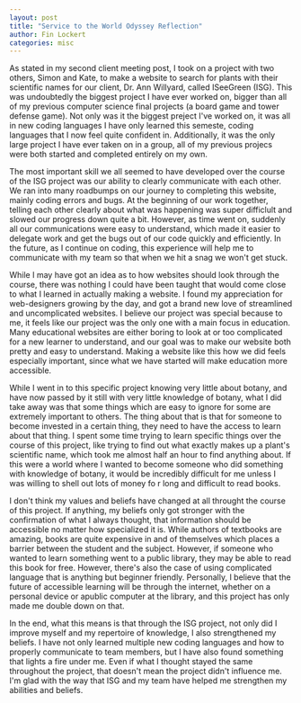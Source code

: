 ```yaml
---
layout: post
title: "Service to the World Odyssey Reflection"
author: Fin Lockert
categories: misc
---
```


As stated in my second client meeting post, I took on a project with two others, Simon and Kate, to make a website to search for plants with their scientific names for our client, Dr. Ann Willyard, called ISeeGreen (ISG). This was undoubtedly the biggest project I have ever worked on, bigger than all of my previous computer science final projects (a board game and tower defense game). Not only was it the biggest preject I've worked on, it was all in new coding languages I have only learned this semeste, coding languages that I now feel quite confident in. Additionally, it was the only large project I have ever taken on in a group, all of my previous projecs were both started and completed entirely on my own.

The most important skill we all seemed to have developed over the course of the ISG project was our ability to clearly communicate with each other. We ran into many roadbumps on our journey to completing this website, mainly coding errors and bugs. At the beginning of our work together, telling each other clearly about what was happening was super difficlult and slowed our progress down quite a bit. However, as time went on, suddenly all our communications were easy to understand, which made it easier to delegate work and get the bugs out of our code quickly and efficiently. In the future, as I continue on coding, this experience will help me to communicate with my team so that when we hit a snag we won't get stuck.

While I may have got an idea as to how websites should look through the course, there was nothing I could have been taught that would come close to what I learned in actually making a website. I found my appreciation for web-designers growing by the day, and got a brand new love of streamlined and uncomplicated websites. I believe our project was special because to me, it feels like our project was the only one with a main focus in education. Many educational websites are either boring to look at or too complicated for a new learner to understand, and our goal was to make our website both pretty and easy to understand. Making a website like this how we did feels especially important, since what we have started will make education more accessible.

While I went in to this specific project knowing very little about botany, and have now passed by it still with very little knowledge of botany, what I did take away was that some things which are easy to ignore for some are extremely important to others. The thing about that is that for someone to become invested in a certain thing, they need to have the access to learn about that thing. I spent some time trying to learn specific things over the course of this project, like trying to find out what exactly makes up a plant's scientific name, which took me almost half an hour to find anything about. If this were a world where I wanted to become someone who did something with knowledge of botany, it would be incredibly difficult for me unless I was willing to shell out lots of money fo r long and difficult to read books.

I don't think my values and beliefs have changed at all throught the course of this project. If anything, my beliefs only got stronger with the confirmation of what I always thought, that information should be accessible no matter how specialized it is. While authors of textbooks are amazing, books are quite expensive in and of themselves which places a barrier between the student and the subject. However, if someone who wanted to learn something went to a public library, they may be able to read this book for free. However, there's also the case of using complicated language that is anything but beginner friendly. Personally, I believe that the future of accessible learning will be through the internet, whether on a personal device or apublic computer at the library, and this project has only made me double down on that.

In the end, what this means is that through the ISG project, not only did I improve myself and my repertoire of knowledge, I also strengthened my beliefs. I have not only learned multiple new coding languages and how to properly communicate to team members, but I have also found something that lights a fire under me. Even if what I thought stayed the same throughout the project, that doesn't mean the project didn't influence me. I'm glad with the way that ISG and my team have helped me strengthen my abilities and beliefs.